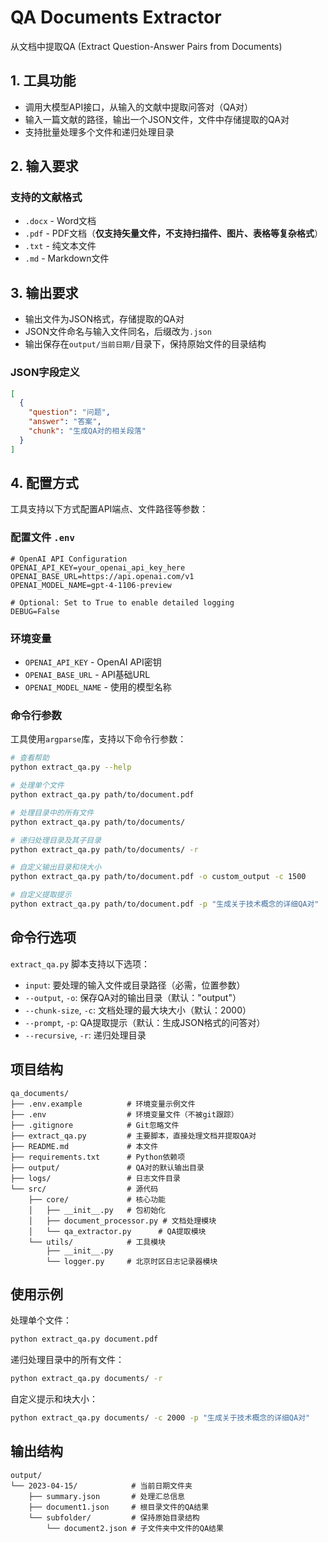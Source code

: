 # QA Documents Extractor

从文档中提取QA (Extract Question-Answer Pairs from Documents)

## 1. 工具功能

- 调用大模型API接口，从输入的文献中提取问答对（QA对）
- 输入一篇文献的路径，输出一个JSON文件，文件中存储提取的QA对
- 支持批量处理多个文件和递归处理目录

## 2. 输入要求

### 支持的文献格式
- `.docx` - Word文档
- `.pdf` - PDF文档（**仅支持矢量文件，不支持扫描件、图片、表格等复杂格式**）
- `.txt` - 纯文本文件
- `.md` - Markdown文件

## 3. 输出要求

- 输出文件为JSON格式，存储提取的QA对
- JSON文件命名与输入文件同名，后缀改为`.json`
- 输出保存在`output/当前日期/`目录下，保持原始文件的目录结构

### JSON字段定义
```json
[
  {
    "question": "问题",
    "answer": "答案",
    "chunk": "生成QA对的相关段落"
  }
]
```

## 4. 配置方式

工具支持以下方式配置API端点、文件路径等参数：

### 配置文件 `.env`

```
# OpenAI API Configuration
OPENAI_API_KEY=your_openai_api_key_here
OPENAI_BASE_URL=https://api.openai.com/v1
OPENAI_MODEL_NAME=gpt-4-1106-preview

# Optional: Set to True to enable detailed logging
DEBUG=False
```

### 环境变量
- `OPENAI_API_KEY` - OpenAI API密钥
- `OPENAI_BASE_URL` - API基础URL
- `OPENAI_MODEL_NAME` - 使用的模型名称

### 命令行参数

工具使用`argparse`库，支持以下命令行参数：

```bash
# 查看帮助
python extract_qa.py --help

# 处理单个文件
python extract_qa.py path/to/document.pdf

# 处理目录中的所有文件
python extract_qa.py path/to/documents/

# 递归处理目录及其子目录
python extract_qa.py path/to/documents/ -r

# 自定义输出目录和块大小
python extract_qa.py path/to/document.pdf -o custom_output -c 1500

# 自定义提取提示
python extract_qa.py path/to/document.pdf -p "生成关于技术概念的详细QA对"
```

## 命令行选项

`extract_qa.py` 脚本支持以下选项：

- `input`: 要处理的输入文件或目录路径（必需，位置参数）
- `--output`, `-o`: 保存QA对的输出目录（默认："output"）
- `--chunk-size`, `-c`: 文档处理的最大块大小（默认：2000）
- `--prompt`, `-p`: QA提取提示（默认：生成JSON格式的问答对）
- `--recursive`, `-r`: 递归处理目录

## 项目结构

```
qa_documents/
├── .env.example          # 环境变量示例文件
├── .env                  # 环境变量文件（不被git跟踪）
├── .gitignore            # Git忽略文件
├── extract_qa.py         # 主要脚本，直接处理文档并提取QA对
├── README.md             # 本文件
├── requirements.txt      # Python依赖项
├── output/               # QA对的默认输出目录
├── logs/                 # 日志文件目录
└── src/                  # 源代码
    ├── core/             # 核心功能
    │   ├── __init__.py   # 包初始化
    │   ├── document_processor.py # 文档处理模块
    │   └── qa_extractor.py      # QA提取模块
    └── utils/            # 工具模块
        ├── __init__.py
        └── logger.py     # 北京时区日志记录器模块
```

## 使用示例

处理单个文件：
```bash
python extract_qa.py document.pdf
```

递归处理目录中的所有文件：
```bash
python extract_qa.py documents/ -r
```

自定义提示和块大小：
```bash
python extract_qa.py documents/ -c 2000 -p "生成关于技术概念的详细QA对"
```

## 输出结构

```
output/
└── 2023-04-15/            # 当前日期文件夹
    ├── summary.json       # 处理汇总信息
    ├── document1.json     # 根目录文件的QA结果
    └── subfolder/         # 保持原始目录结构
        └── document2.json # 子文件夹中文件的QA结果
```